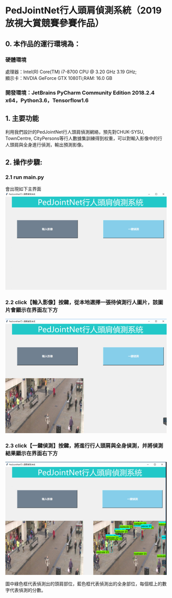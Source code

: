 # PedJointNet行人頭肩偵測系統（2019放視大賞競賽參賽作品）
## 0. 本作品的運行環境為：
### 硬體環境
處理器：Intel(R) Core(TM) i7-8700 CPU @ 3.20 GHz 3.19 GHz;\
顯示卡：NVDIA GeForce GTX 1080Ti;RAM: 16.0 GB

### 開發環境：JetBrains PyCharm Community Edition 2018.2.4 x64，Python3.6，Tensorflow1.6

## 1. 主要功能
利用我們設計的PedJointNet行人頭肩偵測網絡，預先對CHUK-SYSU, TownCentre, CityPersons等行人數據集訓練得到权重，可以對輸入影像中的行人頭肩與全身進行偵測，輸出預測影像。

## 2. 操作步驟:
### 2.1 run main.py
會出現如下主界面
![image](https://github.com/Michelexie/PedJointNet/blob/master/main_1.png)

### 2.2 click【輸入影像】按鍵，從本地選擇一張待偵測行人圖片，該圖片會顯示在界面左下方
![image](https://github.com/Michelexie/PedJointNet/blob/master/main_2.png)

### 2.3 click【一鍵偵測】按鍵，將進行行人頭肩與全身偵測，并將偵測結果顯示在界面右下方
![image](https://github.com/Michelexie/PedJointNet/blob/master/main_3.png)

圖中綠色框代表偵測出的頭肩部位，藍色框代表偵測出的全身部位，每個框上的數字代表偵測的分數。
